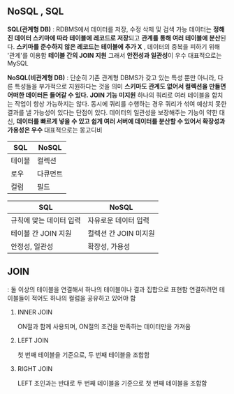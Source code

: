 ## NoSQL , SQL

**SQL(관계형 DB)** : RDBMS에서 데이터를 저장, 수정 삭제 및 검색 가능 데이터는 **정해진 데이터 스키마에 따라 테이블에 레코드로 저장**되고 **관계를 통해 여러 테이블에 분산**된다. **스키마를 준수하지 않은 레코드는 테이블에 추가 X** , 데이터의 중복을 피하기 위해 '관계'를 이용함 **테이블 간의 JOIN 지원** 그래서 **안전성과 일관성**이 우수 대표적으로는 MySQL

**NoSQL(비관계형 DB)** : 단순히 기존 관계형 DBMS가 갖고 있는 특성 뿐만 아니라, 다른 특성들을 부가적으로 지원하다는 것을 의미 **스키마도 관계도 없어서 컬렉션을 만들면 어떠한 데이터든 들어갈 수 있다.** **JOIN 기능 미지원** 하나의 쿼리로 여러 테이블을 합치는 작업이 항상 가능하지는 않다. 동시에 쿼리를 수행하는 경우 쿼리가 섞여 예상치 못한 결과를 낼 가능성이 있다는 단점이 있다. 데이터의 일관성을 보장해주는 기능이 약한 대신, **데이터를 빠르게 넣을 수 있고 쉽게 여러 서버에 데이터를 분산할 수 있어서 확장성과 가용성은 우수** 대표적으로는 몽고디비

| SQL    | NoSQL    |
| ------ | -------- |
| 테이블 | 컬렉션   |
| 로우   | 다큐먼트 |
| 컬럼   | 필드     |

| SQL                     | NoSQL                 |
| ----------------------- | --------------------- |
| 규칙에 맞는 데이터 입력 | 자유로운 데이터 입력  |
| 테이블 간 JOIN 지원     | 컬렉션 간 JOIN 미지원 |
| 안정성, 일관성          | 확장성, 가용성        |

## JOIN

: 둘 이상의 테이블을 연결해서 하나의 테이블이나 결과 집합으로 표현함 연결하려면 테이블들이 적어도 하나의 컬럼을 공유하고 있어야 함

1. INNER JOIN

   ON절과 함께 사용되며, ON절의 조건을 만족하는 데이터만을 가져옴

2. LEFT JOIN

   첫 번째 테이블을 기준으로, 두 번째 테이블을 조합함

3. RIGHT JOIN

   LEFT 조인과는 반대로 두 번째 테이블을 기준으로 첫 번째 테이블을 조합함